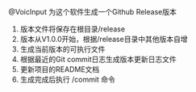 @VoicInput 为这个软件生成一个Github Release版本
1. 版本文件将保存在根目录/release
2. 版本从V1.0.0开始，根据/release目录中其他版本自增
3. 生成当前版本的可执行文件
4. 根据最近的Git commit日志生成版本更新日志文件
5. 更新项目的README文档
6. 生成完成后执行 /commit 命令
